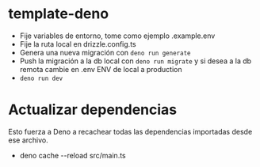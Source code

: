# template-deno

- Fije variables de entorno, tome como ejemplo .example.env
- Fije la ruta local en drizzle.config.ts
- Genera una nueva migración con `deno run generate`
- Push la migración a la db local con `deno run migrate` y si desea a la db remota cambie en .env ENV de local a production
- `deno run dev`

# Actualizar dependencias

Esto fuerza a Deno a recachear todas las dependencias importadas desde ese archivo.

- deno cache --reload src/main.ts
